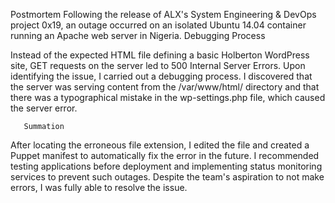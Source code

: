  Postmortem
Following the release of ALX's System Engineering & DevOps project 0x19, an outage occurred on an isolated Ubuntu 14.04 container running an Apache web server in Nigeria.
                 Debugging Process 

 Instead of the expected HTML file defining a basic Holberton WordPress site, GET requests on the server led to 500 Internal Server Errors. Upon identifying the issue, I carried out a debugging process. I discovered that the server was serving content from the /var/www/html/ directory and that there was a typographical mistake in the wp-settings.php file, which caused the server error. 

       Summation     

After locating the erroneous file extension, I edited the file and created a Puppet manifest to automatically fix the error in the future. I recommended testing applications before deployment and implementing status monitoring services to prevent such outages. Despite the team's aspiration to not make errors, I  was fully able to resolve the issue.
